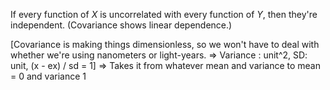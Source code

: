 If every function of $X$ is uncorrelated with every function of $Y$, then they're independent.
(Covariance shows linear dependence.)

[Covariance is making things dimensionless, so we won't have to deal with whether we're using nanometers or light-years. => Variance : unit^2, SD: unit, (x - ex) / sd = 1] => Takes it from whatever mean and variance to mean = 0 and variance 1